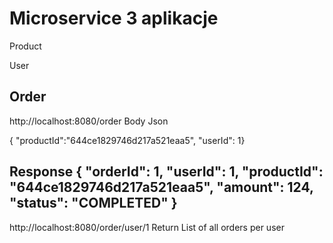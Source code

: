 # Microservice 3 aplikacje 




Product

User



##  Order

http://localhost:8080/order
Body Json 

{    "productId":"644ce1829746d217a521eaa5",    "userId": 1}

Response
{
    "orderId": 1,
    "userId": 1,
    "productId": "644ce1829746d217a521eaa5",
    "amount": 124,
    "status": "COMPLETED"
}
-------------
http://localhost:8080/order/user/1
Return
List of all orders per user

